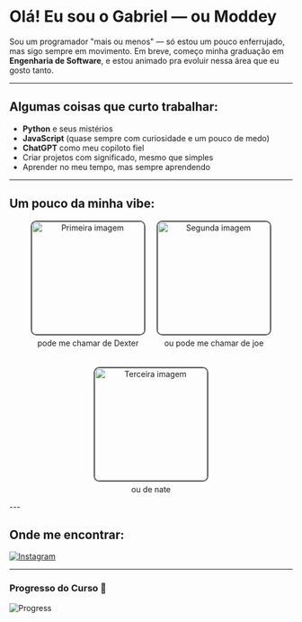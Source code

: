 # Olá! Eu sou o Gabriel — ou Moddey

Sou um programador "mais ou menos" — só estou um pouco enferrujado, mas sigo sempre em movimento. Em breve, começo minha graduação em **Engenharia de Software**, e estou animado pra evoluir nessa área que eu gosto tanto.

---

## Algumas coisas que curto trabalhar:
- **Python** e seus mistérios  
- **JavaScript** (quase sempre com curiosidade e um pouco de medo)  
- **ChatGPT** como meu copiloto fiel  
- Criar projetos com significado, mesmo que simples  
- Aprender no meu tempo, mas sempre aprendendo  

---

<h2>Um pouco da minha vibe:</h2>

<div align="center" style="display: flex; flex-wrap: wrap; justify-content: center; gap: 20px;">

  <div style="text-align: center;">
    <img src="https://i.postimg.cc/13KykNWW/IMG-1719.jpg" alt="Primeira imagem" width="200px" style="border-radius:10px; border:2px solid #555;">
    <p style="margin-top: 5px;">pode me chamar de Dexter</p>
  </div>

  <div style="text-align: center;">
    <img src="https://i.postimg.cc/QMpcGm22/IMG-1720.jpg" alt="Segunda imagem" width="200px" style="border-radius:10px; border:2px solid #555;">
    <p style="margin-top: 5px;">ou pode me chamar de joe</p>
  </div>

  <div style="text-align: center;">
    <img src="https://i.postimg.cc/zfn2tn0B/IMG-1721.jpg" alt="Terceira imagem" width="200px" style="border-radius:10px; border:2px solid #555;">
    <p style="margin-top: 5px;">ou de nate</p>
  </div>

</div>
---

## Onde me encontrar:
[![Instagram](https://img.shields.io/badge/-@moddey_dhooo-E4405F?style=flat-square&logo=instagram&logoColor=white)](https://instagram.com/moddey_dhooo)

---
### Progresso do Curso 🦧

![Progress](https://progress-bar.dev/5/?title=Primeiro%20dia%20de%20curso)
